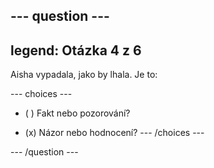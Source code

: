 --- question ---
---
legend: Otázka 4 z 6
---

Aisha vypadala, jako by lhala. Je to:

--- choices ---
- ( ) Fakt nebo pozorování?

- (x) Názor nebo hodnocení? --- /choices ---

--- /question ---
